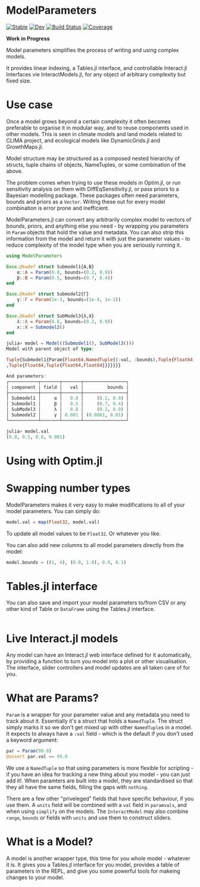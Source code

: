 # ModelParameters

[![Stable](https://img.shields.io/badge/docs-stable-blue.svg)](https://rafaqz.github.io/ModelParameters.jl/stable)
[![Dev](https://img.shields.io/badge/docs-dev-blue.svg)](https://rafaqz.github.io/ModelParameters.jl/dev)
[![Build Status](https://travis-ci.com/rafaqz/ModelParameters.jl.svg?branch=master)](https://travis-ci.com/rafaqz/ModelParameters.jl)
[![Coverage](https://codecov.io/gh/rafaqz/ModelParameters.jl/branch/master/graph/badge.svg)](https://codecov.io/gh/rafaqz/ModelParameters.jl)

**Work in Progress**

Model parameters simplifies the process of writing and using complex models. 

It provides linear indexing, a Tables.jl interface, and controllable Interact.jl
Interfaces vie InteractModels.jl, for any object of arbitrary complexity but
fixed size.

# Use case

Once a model grows beyond a certain complexity it often becomes preferable to
organise it in modular way, and to reuse components used in other models. This
is seen in climate models and land models related to CLIMA project, and
ecological models like DynamicGrids.jl and GrowthMaps.jl.

Model structure may be structured as a composed nested hierarchy of structs,
tuple chains of objects, NameTuples, or some combination of the above.

The problem comes when trying to use these models in Optim.jl, or run
sensitivity analysis on them with DiffEqSensitivity.jl, or pass priors to a
Bayesian modelling package. These packages often need parameters, bounds and
priors as a `Vector`. Writing these out for every model combination is error
prone and inefficient.

ModelParameters.jl can convert any arbitrarily complex model to vectors of
bounds, priors, and anything else you need - by wrapping you parameters in
`Param` objects that hold the value and metadata. You can also strip this
information from the model and return it with just the parameter values - to
reduce complexity of the model type when you are seriously running it.

```julia
using ModelParameters

Base.@kwdef struct Submodel1{A,B}
    α::A = Param(0.8, bounds=(0.2, 0.9))
    β::B = Param(0.5, bounds=(0.7, 0.4))
end

Base.@kwdef struct Submodel2{Γ}
    γ::Γ = Param(1e-3, bounds=(1e-4, 1e-2))
end

Base.@kwdef struct SubModel3{Λ,X}
    λ::Λ = Param(0.8, bounds=(0.2, 0.9))
    x::X = Submodel2()
end

julia> model = Model((Submodel1(), SubModel3()))
Model with parent object of type: 

Tuple{Submodel1{Param{Float64,NamedTuple{(:val, :bounds),Tuple{Float64,Tuple{Float64,Float64}}}},Param{Float64,NamedTuple{(:val, :bounds),Tuple{Float64,Tuple{Float64,Float64}}}}},SubModel3{Param{Float64,NamedTuple{(:val, :bounds),Tuple{Float64,Tuple{Float64,Float64}}}},Submodel2{Param{Float64,NamedTuple{(:val, :bounds)
,Tuple{Float64,Tuple{Float64,Float64}}}}}}}

And parameters:
┌───────────┬───────┬───────┬────────────────┐
│ component │ field │   val │         bounds │
├───────────┼───────┼───────┼────────────────┤
│ Submodel1 │     α │   0.8 │     (0.2, 0.9) │
│ Submodel1 │     β │   0.5 │     (0.7, 0.4) │
│ SubModel3 │     λ │   0.8 │     (0.2, 0.9) │
│ Submodel2 │     γ │ 0.001 │ (0.0001, 0.01) │
└───────────┴───────┴───────┴────────────────┘

julia> model.val
(0.8, 0.5, 0.8, 0.001)
```

# Using with Optim.jl


# Swapping number types

ModelParameters makes it very easy to make modifications to all of your model
parameters. You can simply do: 

```julia
model.val = map(Float32, model.val)
```

To update all model values to be `Float32`. Or whatever you like.

You can also add new columns to all model parameters directly from the model:

```julia
model.bounds = ((1, 4), (0.0, 1.0), 0.0, 0.1) 
```


# Tables.jl interface

You can also save and import your model parameters to/from CSV or any other kind
of Table or `DataFrame` using the Tables.jl interface.

```julia

```


# Live Interact.jl models

Any model can have an Interact.jl web interface defined for it automatically, by
providing a function to turn you model into a plot or other visualisation. The
interface, slider controllers and model updates are all taken care of for you.

# What are Params?

`Param` is a wrapper for your parameter value and any metadata you need to track
about it. Essentially it's a struct that holds a `NamedTuple`. The struct simply
marks it so we don't get mixed up with other `NamedTuple`s in a model. It
expects to always have a `:val` field - which is the default if you don't used
a keyword argument:

```julia
par = Param(99.0)
@assert par.val == 99.0
```

We use a `NamedTuple` so that using parameters is more flexible for scripting -
if you have an idea for tracking a new thing about you model - you can just add
it!. When paramters are built into a model, they are standardised so that they
all have the same fields, filling the gaps with `nothing`. 

There are a few other "priveleged" fields that have specific behaviour, if you
use them. A `units` field will be combined with a `val` field in `paramvals`,
and when using `simplify` on the models. The `InteractModel` may also combine
`range`, `bounds` or fields with `units` and use them to construct sliders.


# What is a Model?

A model is another wrapper type, this time for you whole model - whatever it is.
It gives you a Tables.jl interface for you model, provides a table of parameters
in the REPL, and give you some powerful tools for makeing changes to your model.

